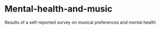 # Mental-health-and-music
Results of a self-reported survey on musical preferences and mental health
